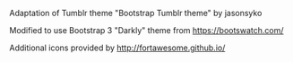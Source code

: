 Adaptation of Tumblr theme "Bootstrap Tumblr theme" by jasonsyko

Modified to use Bootstrap 3 "Darkly" theme from https://bootswatch.com/

Additional icons provided by http://fortawesome.github.io/
